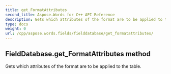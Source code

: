 ```yaml
---
title: get_FormatAttributes
second_title: Aspose.Words for C++ API Reference
description: Gets which attributes of the format are to be applied to the table. 
type: docs
weight: 0
url: /cpp/aspose.words.fields/fielddatabase/get_formatattributes/
---
```

## FieldDatabase.get_FormatAttributes method


Gets which attributes of the format are to be applied to the table. 


